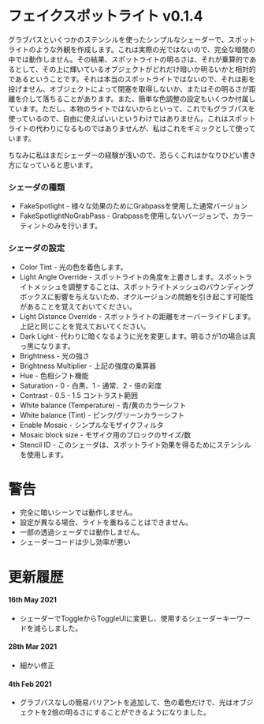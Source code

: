 # フェイクスポットライト v0.1.4

グラブパスといくつかのステンシルを使ったシンプルなシェーダーで、スポットライトのような外観を作成します。これは実際の光ではないので、完全な暗闇の中では動作しません。その結果、スポットライトの明るさは、それが乗算的であるとして、その上に輝いているオブジェクトがどれだけ暗いか明るいかと相対的であるということです。それは本当のスポットライトではないので、それは影を投げません、オブジェクトによって閉塞を取得しないか、またはその明るさが距離を介して落ちることがあります。また、簡単な色調整の設定もいくつか付属しています。ただし、本物のライトではないからといって、これでもグラブパスを使っているので、自由に使えばいいというわけではありません。これはスポットライトの代わりになるものではありませんが、私はこれをギミックとして使っています。

ちなみに私はまだシェーダーの経験が浅いので、恐らくこれはかなりひどい書き方になっていると思います。

### シェーダの種類

- FakeSpotlight - 様々な効果のためにGrabpassを使用した通常バージョン
- FakeSpotlightNoGrabPass - Grabpassを使用しないバージョンで、カラーティントのみを行います。

### シェーダの設定

- Color Tint - 光の色を着色します。
- Light Angle Override - スポットライトの角度を上書きします。スポットライトメッシュを調整することは、スポットライトメッシュのバウンディングボックスに影響を与えないため、オクルージョンの問題を引き起こす可能性があることを覚えておいてください。
- Light Distance Override - スポットライトの距離をオーバーライドします。上記と同じことを覚えておいてください。
- Dark Light - 代わりに暗くなるように光を変更します。明るさが1の場合は真っ黒になります。
- Brightness - 光の強さ
- Brightness Multiplier - 上記の強度の乗算器
- Hue - 色相シフト機能
- Saturation - 0 - 白黒、1 - 通常、2 - 倍の彩度
- Contrast - 0.5 - 1.5 コントラスト範囲
- White balance (Temperature) - 青/黄のカラーシフト
- White balance (Tint) - ピンク/グリーンカラーシフト
- Enable Mosaic - シンプルなモザイクフィルタ
- Mosaic block size - モザイク用のブロックのサイズ/数
- Stencil ID - このシェーダは、スポットライト効果を得るためにステンシルを使用します。

# 警告

- 完全に暗いシーンでは動作しません。
- 設定が異なる場合、ライトを重ねることはできません。
- 一部の透過シェーダでは動作しません。
- シェーダーコードは少し効率が悪い

# 更新履歴

#### 16th May 2021

  - シェーダーでToggleからToggleUIに変更し、使用するシェーダーキーワードを減らしました。

#### 28th Mar 2021

- 細かい修正

#### 4th Feb 2021

- グラブパスなしの簡易バリアントを追加して、色の着色だけで、光はオブジェクトを2倍の明るさにすることができるようになりました。